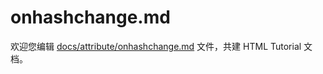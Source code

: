 onhashchange.md
===

欢迎您编辑 <a target="__blank" href="https://github.com/jaywcjlove/html-tutorial/blob/master/docs/attribute/onhashchange.md">docs/attribute/onhashchange.md</a> 文件，共建 HTML Tutorial 文档。